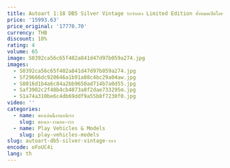 ```yaml
---
title: Autoart 1:18 DB5 Silver Vintage รถจําลอง Limited Edition ทั้งหมดเปิดโลหะผสมโลหะ Static รถของเล่นของขวัญ
price: '15993.63'
price_original: '17770.70'
currency: THB
discount: 10%
rating: 4
volume: 65
image: S0392ca56c65f402a841d47d97b059a274.jpg
images:
  - S0392ca56c65f402a841d47d97b059a274.jpg
  - Sf29666dc920646a1b91a08c4bc29a04aw.jpg
  - S8016d1b4a6c84a2bb9650ad714b7a0d55.jpg
  - Saf3982c2f48b4cb4873a8f2dae733295m.jpg
  - S1a74a310be6c4db69ddf9a55b8f7230f0.jpg
video: ''
categories:
  - name: ของเล่น&งานอดิเรก
    slug: ของเล-งานอด-เรก
  - name: Play Vehicles & Models
    slug: play-vehicles-models
slug: autoart-db5-silver-vintage-รถจ
encode: oFoUC4i
lang: th
---
```

  